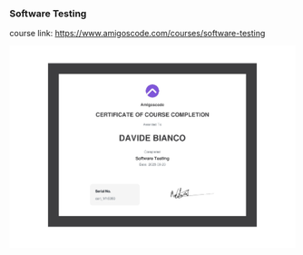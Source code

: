 ### Software Testing

course link: https://www.amigoscode.com/courses/software-testing

![certificate](certificate.jpg)